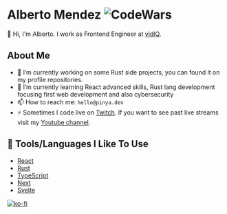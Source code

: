 # Alberto Mendez ![CodeWars](https://www.codewars.com/users/piny4man/badges/micro)

👋 Hi, I'm Alberto. I work as Frontend Engineer at [vidIQ](https://vidiq.com/).

## About Me

- 🔭 I’m currently working on some Rust side projects, you can found it on my profile repositories. 
- 🌱 I’m currently learning React advanced skills, Rust lang development focusing first web development and also cybersecurity
- 📫 How to reach me: `hello@pinya.dev`
- ⚡ Sometimes I code live on [Twitch](https://twitch.tv/piny4man). If you want to see past live streams visit my [Youtube channel](https://www.youtube.com/@piny4man).

## 🔧 Tools/Languages I Like To Use

- [React](https://react.dev/)
- [Rust](https://www.rust-lang.org/)
- [TypeScript](https://www.typescriptlang.org/)
- [Next](https://nextjs.org/)
- [Svelte](https://svelte.dev/)

[![ko-fi](https://ko-fi.com/img/githubbutton_sm.svg)](https://ko-fi.com/J3J7ND0UU)
<!--
**piny4man/piny4man** is a ✨ _special_ ✨ repository because its `README.md` (this file) appears on your GitHub profile.

Here are some ideas to get you started:

- 🔭 I’m currently working on ...
- 🌱 I’m currently learning ...
- 👯 I’m looking to collaborate on ...
- 🤔 I’m looking for help with ...
- 💬 Ask me about ...
- 📫 How to reach me: ...
- 😄 Pronouns: ...
- ⚡ Fun fact: ...
-->
